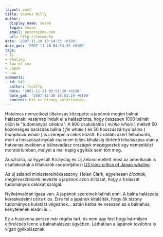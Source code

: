 ```yaml
---
layout: post
title: Sauvez Willy
author:
  display_name: sesam
  login: sesam
  email: petersz@me.com
  url: http://sesam.hu
date: '2007-11-20 13:54:33 +0100'
date_gmt: '2007-11-20 04:54:33 +0100'
tags:
- IL
- whaling
- law of sea
- Japan
- Law
comments:
- id: 942
  author: foodlfg
  date: '2007-11-21 03:51:29 +0100'
  date_gmt: '2007-11-20 18:51:29 +0100'
  content: Hát ez bizony pofátlanság..
---
```


Hatalmas nemzetközi tiltakozás közepette a japánok megint bálnát halásznak: vasárnap indult el a halászflotta, hogy összesen 1000 bálnát öljön le "tudományos célokra". A 900 csukabálna ( _minke whale_ ) mellett 50 közönséges barázdás bálna ( _fin whale_ ) és 50 hosszúszárnyú bálna ( _humpback whale_ ) is szerepel a célok között. Ez utóbbi azért felháborító, mert a hosszúszárnyúak csaknem teljes kihalásig történő lehalászása után a hatvanas években a bálnavadász országok megegyeztek egy nemzetközi moratóriumban, melyet a mai napig egyikük sem tört meg.

Ausztrália, az Egyesült Királyság és Új Zéland mellett most az amerikaiak is csatlakoztak a tiltakozók csoportjához: [US joins critics of Japan whaling](http://news.bbc.co.uk/2/hi/asia-pacific/7101829.stm).

Az új zélandi miniszterelnökasszony, Helen Clark, egyenesen _álcának, megtévesztésnek_ nevezte a japánok azon állítását, hogy a halászat tudományos célokat szolgál.

Nyilvánvalóan igaza van. A japánok szeretnek bálnát enni. A bálna halászata kereskedelmi célra tilos. Erre fel a japánok kitalálták, hogy ők bizony tudományos kutatást végeznek... aztán kárba ne vesszen az a bálnahús, kénytelenek eladni is...

Ez a huzavona persze már régóta tart, és nem úgy fest hogy bármilyen előrelépés lenne a bálnahalászat ügyében. Láthatóan a japánok továbbra is vígan gyilkolásznak.
